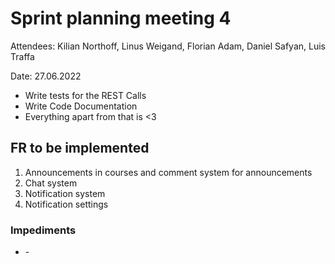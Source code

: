 # Sprint planning meeting 4

Attendees: Kilian Northoff, Linus Weigand, Florian Adam, Daniel Safyan, Luis Traffa

Date: 27.06.2022

-    Write tests for the REST Calls
-    Write Code Documentation
-    Everything apart from that is <3

## FR to be implemented

1. Announcements in courses and comment system for announcements
2. Chat system
3. Notification system
4. Notification settings

### Impediments
- \-
